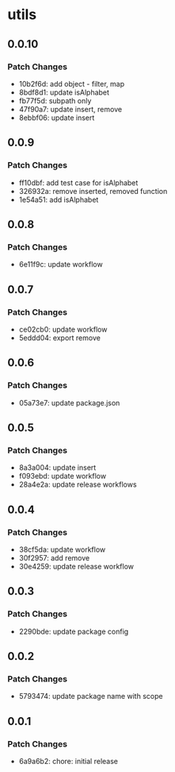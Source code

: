 # utils

## 0.0.10

### Patch Changes

- 10b2f6d: add object - filter, map
- 8bdf8d1: update isAlphabet
- fb77f5d: subpath only
- 47f90a7: update insert, remove
- 8ebbf06: update insert

## 0.0.9

### Patch Changes

- ff10dbf: add test case for isAlphabet
- 326932a: remove inserted, removed function
- 1e54a51: add isAlphabet

## 0.0.8

### Patch Changes

- 6e11f9c: update workflow

## 0.0.7

### Patch Changes

- ce02cb0: update workflow
- 5eddd04: export remove

## 0.0.6

### Patch Changes

- 05a73e7: update package.json

## 0.0.5

### Patch Changes

- 8a3a004: update insert
- f093ebd: update workflow
- 28a4e2a: update release workflows

## 0.0.4

### Patch Changes

- 38cf5da: update workflow
- 30f2957: add remove
- 30e4259: update release workflow

## 0.0.3

### Patch Changes

- 2290bde: update package config

## 0.0.2

### Patch Changes

- 5793474: update package name with scope

## 0.0.1

### Patch Changes

- 6a9a6b2: chore: initial release
